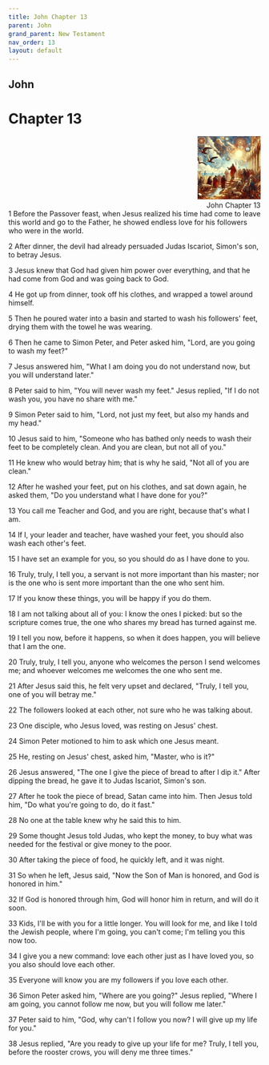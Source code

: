 ```yaml
---
title: John Chapter 13
parent: John
grand_parent: New Testament
nav_order: 13
layout: default
---
```


## John

# Chapter 13

<div style="clear: both; text-align: right;">
    <img src="/assets/Image/John/500/13.jpg" alt="John Chapter 13" class="chapter-image" style="max-width: 25%; height: auto;"/>
    <figcaption style="font-size: 14px;">John Chapter 13</figcaption>
</div>
1 Before the Passover feast, when Jesus realized his time had come to leave this world and go to the Father, he showed endless love for his followers who were in the world.

2 After dinner, the devil had already persuaded Judas Iscariot, Simon's son, to betray Jesus.

3 Jesus knew that God had given him power over everything, and that he had come from God and was going back to God.

4 He got up from dinner, took off his clothes, and wrapped a towel around himself.

5 Then he poured water into a basin and started to wash his followers' feet, drying them with the towel he was wearing.

6 Then he came to Simon Peter, and Peter asked him, "Lord, are you going to wash my feet?"

7 Jesus answered him, "What I am doing you do not understand now, but you will understand later."

8 Peter said to him, "You will never wash my feet." Jesus replied, "If I do not wash you, you have no share with me."

9 Simon Peter said to him, "Lord, not just my feet, but also my hands and my head."

10 Jesus said to him, "Someone who has bathed only needs to wash their feet to be completely clean. And you are clean, but not all of you."

11 He knew who would betray him; that is why he said, "Not all of you are clean."

12 After he washed your feet, put on his clothes, and sat down again, he asked them, "Do you understand what I have done for you?"

13 You call me Teacher and God, and you are right, because that's what I am.

14 If I, your leader and teacher, have washed your feet, you should also wash each other's feet.

15 I have set an example for you, so you should do as I have done to you.

16 Truly, truly, I tell you, a servant is not more important than his master; nor is the one who is sent more important than the one who sent him.

17 If you know these things, you will be happy if you do them.

18 I am not talking about all of you: I know the ones I picked: but so the scripture comes true, the one who shares my bread has turned against me.

19 I tell you now, before it happens, so when it does happen, you will believe that I am the one.

20 Truly, truly, I tell you, anyone who welcomes the person I send welcomes me; and whoever welcomes me welcomes the one who sent me.

21 After Jesus said this, he felt very upset and declared, "Truly, I tell you, one of you will betray me."

22 The followers looked at each other, not sure who he was talking about.

23 One disciple, who Jesus loved, was resting on Jesus' chest.

24 Simon Peter motioned to him to ask which one Jesus meant.

25 He, resting on Jesus' chest, asked him, "Master, who is it?"

26 Jesus answered, "The one I give the piece of bread to after I dip it." After dipping the bread, he gave it to Judas Iscariot, Simon's son.

27 After he took the piece of bread, Satan came into him. Then Jesus told him, "Do what you're going to do, do it fast."

28 No one at the table knew why he said this to him.

29 Some thought Jesus told Judas, who kept the money, to buy what was needed for the festival or give money to the poor.

30 After taking the piece of food, he quickly left, and it was night.

31 So when he left, Jesus said, "Now the Son of Man is honored, and God is honored in him."

32 If God is honored through him, God will honor him in return, and will do it soon.

33 Kids, I'll be with you for a little longer. You will look for me, and like I told the Jewish people, where I'm going, you can't come; I'm telling you this now too.

34 I give you a new command: love each other just as I have loved you, so you also should love each other.

35 Everyone will know you are my followers if you love each other.

36 Simon Peter asked him, "Where are you going?" Jesus replied, "Where I am going, you cannot follow me now, but you will follow me later."

37 Peter said to him, "God, why can't I follow you now? I will give up my life for you."

38 Jesus replied, "Are you ready to give up your life for me? Truly, I tell you, before the rooster crows, you will deny me three times."


